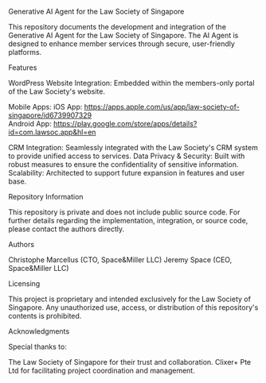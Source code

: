 Generative AI Agent for the Law Society of Singapore

This repository documents the development and integration of the Generative AI Agent for the Law Society of Singapore. The AI Agent is designed to enhance member services through secure, user-friendly platforms.

Features

WordPress Website Integration: Embedded within the members-only portal of the Law Society's website.

Mobile Apps:
iOS App: https://apps.apple.com/us/app/law-society-of-singapore/id6739907329  
Android App: https://play.google.com/store/apps/details?id=com.lawsoc.app&hl=en

CRM Integration: Seamlessly integrated with the Law Society's CRM system to provide unified access to services.
Data Privacy & Security: Built with robust measures to ensure the confidentiality of sensitive information.
Scalability: Architected to support future expansion in features and user base.

Repository Information

This repository is private and does not include public source code. For further details regarding the implementation, integration, or source code, please contact the authors directly.

Authors

Christophe Marcellus (CTO, Space&Miller LLC)
Jeremy Space (CEO, Space&Miller LLC)

Licensing

This project is proprietary and intended exclusively for the Law Society of Singapore. Any unauthorized use, access, or distribution of this repository's contents is prohibited.

Acknowledgments

Special thanks to:

The Law Society of Singapore for their trust and collaboration.
Clixer+ Pte Ltd for facilitating project coordination and management.
